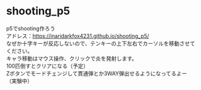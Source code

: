 # shooting_p5
p5でshooting作ろう  
アドレス：https://inaridarkfox4231.github.io/shooting_p5/  
なぜか十字キーが反応しないので、テンキーの上下左右でカーソルを移動させてください。  
キャラ移動はマウス操作、クリックで炎を発射します。  
100匹倒すとクリアになる（予定）  
Zボタンでモードチェンジして貫通弾とか3WAY弾出せるようになってるよー（実験中）
